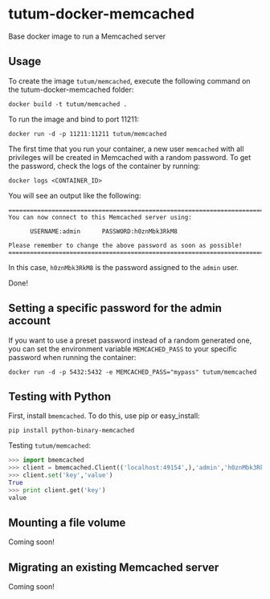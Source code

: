 tutum-docker-memcached
======================


Base docker image to run a Memcached server


Usage
-----

To create the image `tutum/memcached`, execute the following command on the tutum-docker-memcached folder:

	docker build -t tutum/memcached .

To run the image and bind to port 11211:

	docker run -d -p 11211:11211 tutum/memcached

The first time that you run your container, a new user `memcached` with all privileges 
will be created in Memcached with a random password. To get the password, check the logs
of the container by running:

	docker logs <CONTAINER_ID>

You will see an output like the following:

	========================================================================
    You can now connect to this Memcached server using:
	
          USERNAME:admin      PASSWORD:h0znMbk3RkM8
	    
	Please remember to change the above password as soon as possible!
	========================================================================

In this case, `h0znMbk3RkM8` is the password assigned to the `admin` user.

Done!


Setting a specific password for the admin account
-------------------------------------------------

If you want to use a preset password instead of a random generated one, you can
set the environment variable `MEMCACHED_PASS` to your specific password when running the container:

	docker run -d -p 5432:5432 -e MEMCACHED_PASS="mypass" tutum/memcached
	
	
Testing with Python
-------------------

First, install `bmemcached`. To do this, use pip or easy_install:

    pip install python-binary-memcached

Testing `tutum/memcached`:

```python
>>> import bmemcached
>>> client = bmemcached.Client(('localhost:49154',),'admin','h0znMbk3RkM8')
>>> client.set('key','value')
True
>>> print client.get('key')
value
```

Mounting a file volume
---------------------------------

Coming soon!


Migrating an existing Memcached server
----------------------------------

Coming soon!